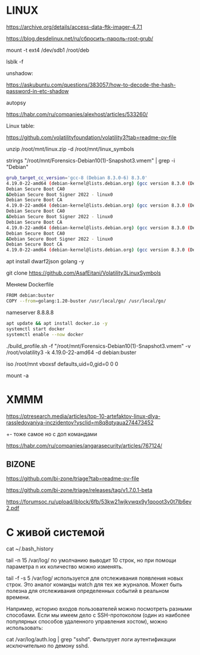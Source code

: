 # LINUX

https://archive.org/details/access-data-ftk-imager-4.7.1

https://blog.desdelinux.net/ru/сбросить-пароль-root-grub/

mount -t ext4 /dev/sdb1 /root/deb

lsblk -f


unshadow:

https://askubuntu.com/questions/383057/how-to-decode-the-hash-password-in-etc-shadow

autopsy

https://habr.com/ru/companies/alexhost/articles/533260/


Linux table:

https://github.com/volatilityfoundation/volatility3?tab=readme-ov-file


unzip /root/mnt/linux.zip -d /root/mnt/linux_symbols






strings "/root/mnt/Forensics-Debian10(1)-Snapshot3.vmem" | grep -i "Debian"

```bash
grub_target_cc_version='gcc-8 (Debian 8.3.0-6) 8.3.0'
4.19.0-22-amd64 (debian-kernel@lists.debian.org) (gcc version 8.3.0 (Debian 8.3.0-6)) #1 SMP Debian 4.19.260-1 (2022-09-29)
Debian Secure Boot CA0
&Debian Secure Boot Signer 2022 - linux0
Debian Secure Boot CA
4.19.0-22-amd64 (debian-kernel@lists.debian.org) (gcc version 8.3.0 (Debian 8.3.0-6)) #1 SMP Debian 4.19.260-1 (2022-09-29)
Debian Secure Boot CA0
&Debian Secure Boot Signer 2022 - linux0
Debian Secure Boot CA
4.19.0-22-amd64 (debian-kernel@lists.debian.org) (gcc version 8.3.0 (Debian 8.3.0-6)) #1 SMP Debian 4.19.260-1 (2022-09-29)
Debian Secure Boot CA0
&Debian Secure Boot Signer 2022 - linux0
Debian Secure Boot CA
4.19.0-22-amd64 (debian-kernel@lists.debian.org) (gcc version 8.3.0 (Debian 8.3.0-6)) #1 SMP Debian 4.19.260-1 (2022-09-29)
```

apt install dwarf2json golang -y

git clone https://github.com/AsafEitani/Volatility3LinuxSymbols

Меняем Dockerfile

```bash
FROM debian:buster
COPY --from=golang:1.20-buster /usr/local/go/ /usr/local/go/
```

nameserver 8.8.8.8

```bash
apt update && apt install docker.io -y
systemctl start docker
systemctl enable --now docker
```

./build_profile.sh -f "/root/mnt/Forensics-Debian10(1)-Snapshot3.vmem" -v /root/volatility3 -k 4.19.0-22-amd64 -d debian:buster















iso    /root/mnt    vboxsf    defaults,uid=0,gid=0    0    0


mount -a










# ХМММ

https://ptresearch.media/articles/top-10-artefaktov-linux-dlya-rassledovaniya-inczidentov?ysclid=m8q8qtyaua274473452

+- тоже самое но с доп командами

https://habr.com/ru/companies/angarasecurity/articles/767124/

## BIZONE

https://github.com/bi-zone/triage?tab=readme-ov-file

https://github.com/bi-zone/triage/releases/tag/v1.7.0.1-beta

https://forumsoc.ru/upload/iblock/6fb/53kw21wjkvwqx9y1qooot3v0t7lb6ev2.pdf


# С живой системой

cat ~/.bash_history

tail -n 15 /var/log/<file> по умолчанию выводит 10 строк, но при помощи параметра n их количество можно изменять.

tail -f -s 5 /var/log/<file> используется для отслеживания появления новых строк. Это аналог команды watch для тех же журналов. Может быть полезна для отслеживания определенных событий в реальном времени.

Например, историю входов пользователей можно посмотреть разными способами. Если мы имеем дело с SSH-протоколом (один из наиболее популярных способов удаленного управления хостом), можно использовать:

cat /var/log/auth.log | grep "sshd". Фильтрует логи аутентификации исключительно по демону sshd.


